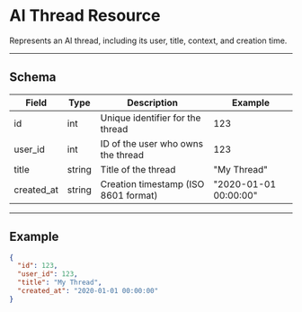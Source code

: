 # AI Thread Resource

Represents an AI thread, including its user, title, context, and creation time.


---

## Schema
| Field        | Type    | Description                                 | Example                |
|--------------|---------|---------------------------------------------|------------------------|
| id           | int     | Unique identifier for the thread            | 123                    |
| user_id      | int     | ID of the user who owns the thread          | 123                    |
| title        | string  | Title of the thread                         | "My Thread"           |
| created_at   | string  | Creation timestamp (ISO 8601 format)        | "2020-01-01 00:00:00"  |

---

## Example
```json
{
  "id": 123,
  "user_id": 123,
  "title": "My Thread",
  "created_at": "2020-01-01 00:00:00"
}
```
